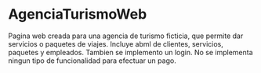 # AgenciaTurismoWeb
Pagina web creada para una agencia de turismo ficticia, que permite dar servicios o paquetes de viajes. Incluye abml de clientes, servicios, paquetes y empleados.
Tambien se implemento un login. No se implementa ningun tipo de funcionalidad para efectuar un pago. 
